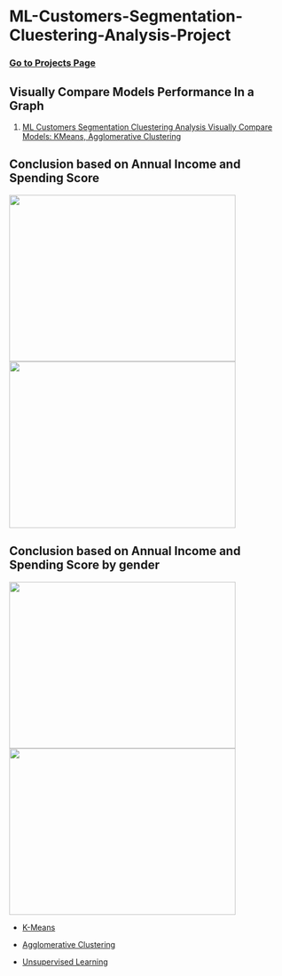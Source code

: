 # ML-Customers-Segmentation-Cluestering-Analysis-Project

### [Go to Projects Page](https://github.com/celik-muhammed/14P-Machine-Learning-Projects-with-Python/blob/master/README.md)

## Visually Compare Models Performance In a Graph

01. [ML Customers Segmentation Cluestering Analysis Visually Compare Models: KMeans, Agglomerative Clustering](./ML-Customers-Segmentation-Cluestering-Analysis-Project.ipynb)

## Conclusion based on Annual Income and Spending Score

<img src='https://i.ibb.co/k2QG1yL/download.png' alt='' width=90%, height=300>
<img src='https://i.ibb.co/kqSY8g3/download.png' alt='' width=90%, height=300>

## Conclusion based on Annual Income and Spending Score by gender

<img src='https://i.ibb.co/khS1qJX/download.png' alt='' width=90%, height=300>
<img src='https://i.ibb.co/s2kjTcP/download.png' alt='' width=90%, height=300>

- [K-Means](https://scikit-learn.org/stable/modules/clustering.html#k-means)
- [Agglomerative Clustering](https://scikit-learn.org/stable/modules/clustering.html#hierarchical-clustering)

- [Unsupervised Learning](https://scikit-learn.org/stable/unsupervised_learning.html)
